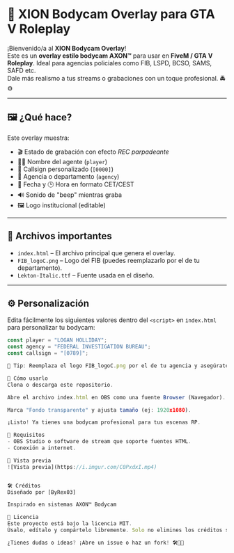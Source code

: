 # 🎥 XION Bodycam Overlay para GTA V Roleplay

¡Bienvenido/a al **XION Bodycam Overlay**!  
Este es un **overlay estilo bodycam AXON™** para usar en **FiveM / GTA V Roleplay**. Ideal para agencias policiales como FIB, LSPD, BCSO, SAMS, SAFD etc.  
Dale más realismo a tus streams o grabaciones con un toque profesional. 🚔⚙️

---

## 🖼️ ¿Qué hace?

Este overlay muestra:

- 🎬 Estado de grabación con efecto *REC parpadeante*
- 🧑‍✈️ Nombre del agente (`player`)
- 🔢 Callsign personalizado (`[0000]`)
- 🏢 Agencia o departamento (`agency`)
- 📅 Fecha y 🕒 Hora en formato CET/CEST
- 🔊 Sonido de "beep" mientras graba
- 🖼️ Logo institucional (editable)

---

## 📁 Archivos importantes

- `index.html` – El archivo principal que genera el overlay.
- `FIB_logoC.png` – Logo del FIB (puedes reemplazarlo por el de tu departamento).
- `Lekton-Italic.ttf` – Fuente usada en el diseño.

---

## ⚙️ Personalización

Edita fácilmente los siguientes valores dentro del `<script>` en `index.html` para personalizar tu bodycam:

```js
const player = "LOGAN HOLLIDAY";
const agency = "FEDERAL INVESTIGATION BUREAU";
const callsign = "[0789]";

📌 Tip: Reemplaza el logo FIB_logoC.png por el de tu agencia y asegúrate de que tenga las mismas dimensiones (64x64px) o ajusta el tamaño en el HTML.

🚀 Cómo usarlo
Clona o descarga este repositorio.

Abre el archivo index.html en OBS como una fuente Browser (Navegador).

Marca "Fondo transparente" y ajusta tamaño (ej: 1920x1080).

¡Listo! Ya tienes una bodycam profesional para tus escenas RP.

🎯 Requisitos
- OBS Studio o software de stream que soporte fuentes HTML.
- Conexión a internet.

🧪 Vista previa
![Vista previa](https://i.imgur.com/C0PxdxI.mp4)


🛠️ Créditos
Diseñado por [ByRex03]

Inspirado en sistemas AXON™ Bodycam

💬 Licencia
Este proyecto está bajo la licencia MIT.
Úsalo, edítalo y compártelo libremente. Solo no elimines los créditos si vas a republicarlo. 🙏

¿Tienes dudas o ideas? ¡Abre un issue o haz un fork! 🛠️👨‍💻
